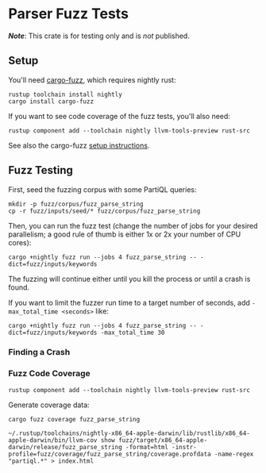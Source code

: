 # Parser Fuzz Tests

***Note***: This crate is for testing only and is *not* published.

## Setup

You'll need [cargo-fuzz][fuzz], which requires nightly rust:

```shell
rustup toolchain install nightly
cargo install cargo-fuzz
```

If you want to see code coverage of the fuzz tests, you'll also need:

```shell
rustup component add --toolchain nightly llvm-tools-preview rust-src
```

See also the cargo-fuzz [setup instructions][setup].

[fuzz]: https://github.com/rust-fuzz/cargo-fuzz
[setup]: https://rust-fuzz.github.io/book/cargo-fuzz/setup.html

## Fuzz Testing

First, seed the fuzzing corpus with some PartiQL queries:

```shell
mkdir -p fuzz/corpus/fuzz_parse_string
cp -r fuzz/inputs/seed/* fuzz/corpus/fuzz_parse_string 
```

Then, you can run the fuzz test (change the number of jobs for your desired parallelism; a good rule of thumb is either
1x or 2x your number of CPU cores):

```shell
cargo +nightly fuzz run --jobs 4 fuzz_parse_string -- -dict=fuzz/inputs/keywords
 ```

The fuzzing will continue either until you kill the process or until a crash is found.

If you want to limit the fuzzer run time to a target number of seconds, add `-max_total_time <seconds>` like:
```shell
cargo +nightly fuzz run --jobs 4 fuzz_parse_string -- -dict=fuzz/inputs/keywords -max_total_time 30
 ```



### Finding a Crash

### Fuzz Code Coverage

```shell
rustup component add --toolchain nightly llvm-tools-preview rust-src
```

Generate coverage data:

```shell
cargo fuzz coverage fuzz_parse_string
```

```shell
~/.rustup/toolchains/nightly-x86_64-apple-darwin/lib/rustlib/x86_64-apple-darwin/bin/llvm-cov show fuzz/target/x86_64-apple-darwin/release/fuzz_parse_string -format=html -instr-profile=fuzz/coverage/fuzz_parse_string/coverage.profdata -name-regex "partiql.*" > index.html
```